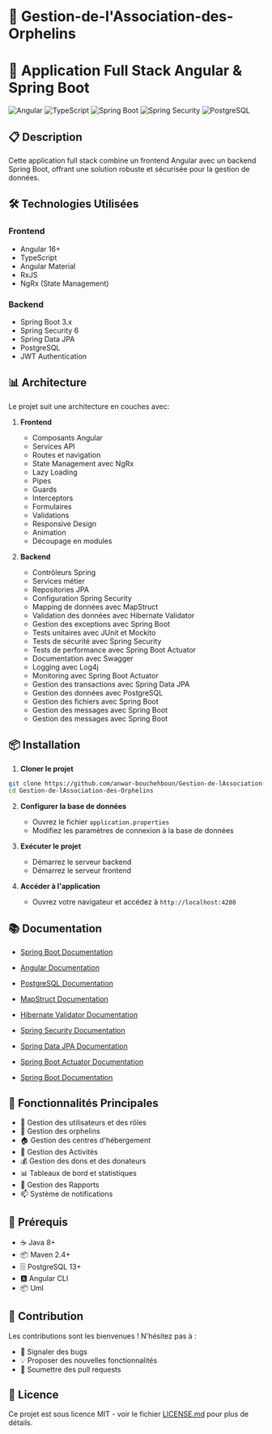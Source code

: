 # 👥 Gestion-de-l'Association-des-Orphelins

# 🚀 Application Full Stack Angular & Spring Boot

![Angular](https://img.shields.io/badge/Angular-DD0031?style=for-the-badge&logo=angular&logoColor=white)
![TypeScript](https://img.shields.io/badge/TypeScript-007ACC?style=for-the-badge&logo=typescript&logoColor=white)
![Spring Boot](https://img.shields.io/badge/Spring_Boot-6DB33F?style=for-the-badge&logo=spring-boot&logoColor=white)
![Spring Security](https://img.shields.io/badge/Spring_Security-6DB33F?style=for-the-badge&logo=spring&logoColor=white)
![PostgreSQL](https://img.shields.io/badge/PostgreSQL-316192?style=for-the-badge&logo=postgresql&logoColor=white)

## 📋 Description

Cette application full stack combine un frontend Angular avec un backend Spring Boot, offrant une solution robuste et sécurisée pour la gestion de données.

## 🛠 Technologies Utilisées

### Frontend

- Angular 16+
- TypeScript
- Angular Material
- RxJS
- NgRx (State Management)

### Backend

- Spring Boot 3.x
- Spring Security 6
- Spring Data JPA
- PostgreSQL
- JWT Authentication

## 📊 Architecture

Le projet suit une architecture en couches avec:

1. **Frontend**

   - Composants Angular
   - Services API
   - Routes et navigation
   - State Management avec NgRx
   - Lazy Loading
   - Pipes
   - Guards
   - Interceptors
   - Formulaires
   - Validations
   - Responsive Design
   - Animation
   - Découpage en modules
   

2. **Backend**
   - Contrôleurs Spring
   - Services métier
   - Repositories JPA
   - Configuration Spring Security
   - Mapping de données avec MapStruct
   - Validation des données avec Hibernate Validator
   - Gestion des exceptions avec Spring Boot
   - Tests unitaires avec JUnit et Mockito
   - Tests de sécurité avec Spring Security
   - Tests de performance avec Spring Boot Actuator
   - Documentation avec Swagger
   - Logging avec Log4j
   - Monitoring avec Spring Boot Actuator
   - Gestion des transactions avec Spring Data JPA
   - Gestion des données avec PostgreSQL
   - Gestion des fichiers avec Spring Boot
   - Gestion des messages avec Spring Boot
   - Gestion des messages avec Spring Boot

## 📦 Installation

1. **Cloner le projet**

```bash
git clone https://github.com/anwar-bouchehboun/Gestion-de-lAssociation-des-Orphelins.git
cd Gestion-de-lAssociation-des-Orphelins
```

2. **Configurer la base de données**

   - Ouvrez le fichier `application.properties`
   - Modifiez les paramètres de connexion à la base de données

3. **Exécuter le projet**

   - Démarrez le serveur backend
   - Démarrez le serveur frontend

4. **Accéder à l'application**

   - Ouvrez votre navigateur et accédez à `http://localhost:4200`

## 📚 Documentation

- [Spring Boot Documentation](https://docs.spring.io/spring-boot/docs/current/reference/htmlsingle/)
- [Angular Documentation](https://angular.io/docs)
- [PostgreSQL Documentation](https://www.postgresql.org/docs/)

- [MapStruct Documentation](https://mapstruct.org/documentation/)
- [Hibernate Validator Documentation](https://hibernate.org/validator/documentation/)
- [Spring Security Documentation](https://docs.spring.io/spring-security/reference/index.html)
- [Spring Data JPA Documentation](https://docs.spring.io/spring-data/jpa/docs/current/reference/html/)
- [Spring Boot Actuator Documentation](https://docs.spring.io/spring-boot/docs/current/reference/html/actuator.html)
- [Spring Boot Documentation](https://docs.spring.io/spring-boot/docs/current/reference/htmlsingle/)

## 🎯 Fonctionnalités Principales

- 👤 Gestion des utilisateurs et des rôles
- 👶 Gestion des orphelins
- 🏠 Gestion des centres d'hébergement
- 📝 Gestion des Activités
- 💰 Gestion des dons et des donateurs
- 📊 Tableaux de bord et statistiques
- 📅 Gestion des Rapports
- 📫 Système de notifications

## 🔑 Prérequis

- ☕ Java 8+
- 📦 Maven 2.4+
- 🗄️ PostgreSQL 13+
- 🅰️ Angular CLI
- 📦 Uml

## 👥 Contribution

Les contributions sont les bienvenues ! N'hésitez pas à :

- 🐛 Signaler des bugs
- 💡 Proposer des nouvelles fonctionnalités
- 🔧 Soumettre des pull requests

## 📄 Licence

Ce projet est sous licence MIT - voir le fichier [LICENSE.md](LICENSE.md) pour plus de détails.
